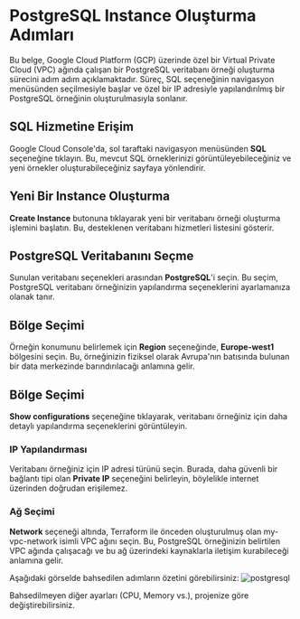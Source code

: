 # PostgreSQL Instance Oluşturma Adımları

Bu belge, Google Cloud Platform (GCP) üzerinde özel bir Virtual Private Cloud (VPC) ağında çalışan bir PostgreSQL veritabanı örneği oluşturma sürecini adım adım açıklamaktadır. Süreç, SQL seçeneğinin navigasyon menüsünden seçilmesiyle başlar ve özel bir IP adresiyle yapılandırılmış bir PostgreSQL örneğinin oluşturulmasıyla sonlanır.

## SQL Hizmetine Erişim

Google Cloud Console'da, sol taraftaki navigasyon menüsünden **SQL** seçeneğine tıklayın. Bu, mevcut SQL örneklerinizi görüntüleyebileceğiniz ve yeni örnekler oluşturabileceğiniz sayfaya yönlendirir.

## Yeni Bir Instance Oluşturma

**Create Instance** butonuna tıklayarak yeni bir veritabanı örneği oluşturma işlemini başlatın. Bu, desteklenen veritabanı hizmetleri listesini gösterir.

## PostgreSQL Veritabanını Seçme

Sunulan veritabanı seçenekleri arasından **PostgreSQL**'i seçin. Bu seçim, PostgreSQL veritabanı örneğinizin yapılandırma seçeneklerini ayarlamanıza olanak tanır.

## Bölge Seçimi

Örneğin konumunu belirlemek için **Region** seçeneğinde, **Europe-west1** bölgesini seçin. Bu, örneğinizin fiziksel olarak Avrupa'nın batısında bulunan bir data merkezinde barındırılacağı anlamına gelir.

## Bölge Seçimi

**Show configurations** seçeneğine tıklayarak, veritabanı örneğiniz için daha detaylı yapılandırma seçeneklerini görüntüleyin.

### IP Yapılandırması

Veritabanı örneğiniz için IP adresi türünü seçin. Burada, daha güvenli bir bağlantı tipi olan **Private IP** seçeneğini belirleyin, böylelikle internet üzerinden doğrudan erişilemez.

### Ağ Seçimi

**Network** seçeneği altında, Terraform ile önceden oluşturulmuş olan my-vpc-network isimli VPC ağını seçin. Bu, PostgreSQL örneğinizin belirtilen VPC ağında çalışacağı ve bu ağ üzerindeki kaynaklarla iletişim kurabileceği anlamına gelir.

Aşağıdaki görselde bahsedilen adımların özetini görebilirsiniz:
![postgresql](https://github.com/AEuphrates/Secure-and-Scalable-Web-Application/assets/155168172/0831d8aa-f846-4997-9a97-d2c007c341e5)

Bahsedilmeyen diğer ayarları (CPU, Memory vs.), projenize göre değiştirebilirsiniz.
